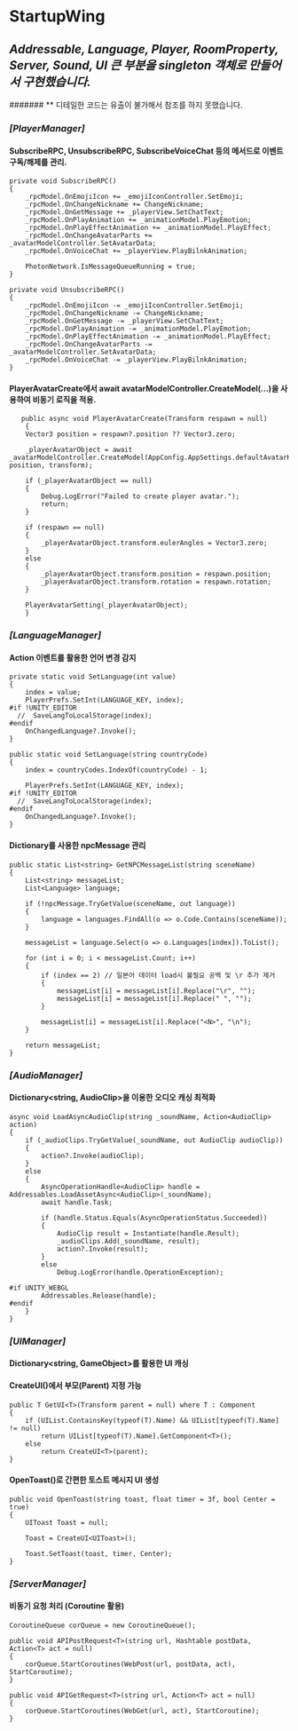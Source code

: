# StartupWing

## *Addressable, Language, Player, RoomProperty, Server, Sound, UI 큰 부분을 singleton 객체로 만들어서 구현했습니다.*
####### ** 디테일한 코드는 유출이 불가해서 참조를 하지 못했습니다.

### *[PlayerManager]*
  #### SubscribeRPC, UnsubscribeRPC, SubscribeVoiceChat 등의 메서드로 이벤트 구독/해제를 관리.
    private void SubscribeRPC()
    {
        _rpcModel.OnEmojiIcon += _emojiIconController.SetEmoji;
        _rpcModel.OnChangeNickname += ChangeNickname;
        _rpcModel.OnGetMessage += _playerView.SetChatText;
        _rpcModel.OnPlayAnimation += _animationModel.PlayEmotion;
        _rpcModel.OnPlayEffectAnimation += _animationModel.PlayEffect;
        _rpcModel.OnChangeAvatarParts += _avatarModelController.SetAvatarData;
        _rpcModel.OnVoiceChat += _playerView.PlayBilnkAnimation;

        PhotonNetwork.IsMessageQueueRunning = true;
    }

    private void UnsubscribeRPC()
    {
        _rpcModel.OnEmojiIcon -= _emojiIconController.SetEmoji;
        _rpcModel.OnChangeNickname -= ChangeNickname;
        _rpcModel.OnGetMessage -= _playerView.SetChatText;
        _rpcModel.OnPlayAnimation -= _animationModel.PlayEmotion;
        _rpcModel.OnPlayEffectAnimation -= _animationModel.PlayEffect;
        _rpcModel.OnChangeAvatarParts -= _avatarModelController.SetAvatarData;
        _rpcModel.OnVoiceChat -= _playerView.PlayBilnkAnimation;
    }
   
  #### PlayerAvatarCreate에서 await avatarModelController.CreateModel(...)을 사용하여 비동기 로직을 적용.
       public async void PlayerAvatarCreate(Transform respawn = null)
        {
        Vector3 position = respawn?.position ?? Vector3.zero;

        _playerAvatarObject = await _avatarModelController.CreateModel(AppConfig.AppSettings.defaultAvatarKey, position, transform);

        if (_playerAvatarObject == null)
        {
            Debug.LogError("Failed to create player avatar.");
            return;
        }

        if (respawn == null)
        {
            _playerAvatarObject.transform.eulerAngles = Vector3.zero;
        }
        else
        {
            _playerAvatarObject.transform.position = respawn.position;
            _playerAvatarObject.transform.rotation = respawn.rotation;
        }

        PlayerAvatarSetting(_playerAvatarObject);
        }

### *[LanguageManager]*
  #### Action 이벤트를 활용한 언어 변경 감지
    private static void SetLanguage(int value)
    {
        index = value;
        PlayerPrefs.SetInt(LANGUAGE_KEY, index);
    #if !UNITY_EDITOR
      //  SaveLangToLocalStorage(index);
    #endif
        OnChangedLanguage?.Invoke();
    }

    public static void SetLanguage(string countryCode)
    {
        index = countryCodes.IndexOf(countryCode) - 1;

        PlayerPrefs.SetInt(LANGUAGE_KEY, index);
    #if !UNITY_EDITOR
      //  SaveLangToLocalStorage(index);
    #endif
        OnChangedLanguage?.Invoke();
    }
  
  #### Dictionary를 사용한 npcMessage 관리
    public static List<string> GetNPCMessageList(string sceneName)
    {
        List<string> messageList;
        List<Language> language;

        if (!npcMessage.TryGetValue(sceneName, out language))
        {
            language = languages.FindAll(o => o.Code.Contains(sceneName));
        }

        messageList = language.Select(o => o.Languages[index]).ToList();

        for (int i = 0; i < messageList.Count; i++)
        {
            if (index == 2) // 일본어 데이터 load시 불필요 공백 및 \r 추가 제거
            {
                messageList[i] = messageList[i].Replace("\r", "");
                messageList[i] = messageList[i].Replace(" ", "");
            }

            messageList[i] = messageList[i].Replace("<N>", "\n");
        }

        return messageList;
    }
  
### *[AudioManager]*
  #### Dictionary<string, AudioClip>을 이용한 오디오 캐싱 최적화
    async void LoadAsyncAudioClip(string _soundName, Action<AudioClip> action)
    {
        if (_audioClips.TryGetValue(_soundName, out AudioClip audioClip))
        {
            action?.Invoke(audioClip);
        }
        else
        {
            AsyncOperationHandle<AudioClip> handle = Addressables.LoadAssetAsync<AudioClip>(_soundName);
            await handle.Task;

            if (handle.Status.Equals(AsyncOperationStatus.Succeeded))
            {
                AudioClip result = Instantiate(handle.Result);
                _audioClips.Add(_soundName, result);
                action?.Invoke(result);
            }
            else
                Debug.LogError(handle.OperationException);

    #if UNITY_WEBGL
            Addressables.Release(handle);
    #endif
        }
    }

### *[UIManager]*
  #### Dictionary<string, GameObject>를 활용한 UI 캐싱
  #### CreateUI<T>()에서 부모(Parent) 지정 가능
    public T GetUI<T>(Transform parent = null) where T : Component
    {
        if (UIList.ContainsKey(typeof(T).Name) && UIList[typeof(T).Name] != null)
            return UIList[typeof(T).Name].GetComponent<T>();
        else
            return CreateUI<T>(parent);
    }

  #### OpenToast()로 간편한 토스트 메시지 UI 생성
    public void OpenToast(string toast, float timer = 3f, bool Center = true)
    {
        UIToast Toast = null;

        Toast = CreateUI<UIToast>();

        Toast.SetToast(toast, timer, Center);
    }

### *[ServerManager]*
  #### 비동기 요청 처리 (Coroutine 활용)
    CoroutineQueue corQueue = new CoroutineQueue();

    public void APIPostRequest<T>(string url, Hashtable postData, Action<T> act = null) 
    {
        corQueue.StartCoroutines(WebPost(url, postData, act), StartCoroutine);
    }

    public void APIGetRequest<T>(string url, Action<T> act = null)
    {
        corQueue.StartCoroutines(WebGet(url, act), StartCoroutine);
    }
